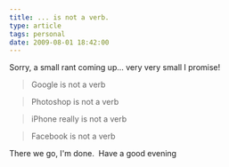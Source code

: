 ```yaml
---
title: ... is not a verb.
type: article
tags: personal
date: 2009-08-01 18:42:00
---
```

<div class="separator" style="clear:both;text-align:center;"></div>Sorry, a small rant coming up... very very small I promise!<br /><blockquote>Google is not a verb</blockquote><blockquote>Photoshop is not a verb</blockquote><blockquote>iPhone really is not a verb</blockquote><blockquote>Facebook is not a verb</blockquote>There we go, I'm done. &nbsp;Have a good evening
